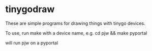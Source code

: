 # tinygodraw
These are simple programs for drawing things with tinygo devices.

To use, run make with a device name, e.g.
cd pjw && make pyportal

will run pjw on a pyportal

